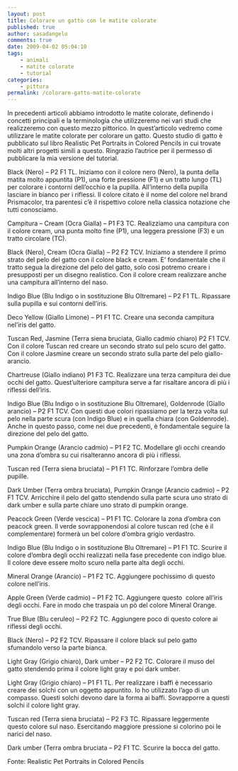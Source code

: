 ```yaml
---
layout: post
title: Colorare un gatto con le matite colorate
published: true
author: sasadangelo
comments: true
date: 2009-04-02 05:04:10
tags:
    - animali
    - matite colorate
    - tutorial
categories:
    - pittura
permalink: /colorare-gatto-matite-colorate
---
```


  



  In precedenti articoli abbiamo introdotto le matite colorate, definendo i concetti principali e la terminologia che utilizzeremo nei vari studi che realizzeremo con questo mezzo pittorico. In quest&#8217;articolo vedremo come utilizzare le matite colorate per colorare un gatto. Questo studio di gatto è pubblicato sul libro Realistic Pet Portraits in Colored Pencils in cui trovate molti altri progetti simili a questo. Ringrazio l&#8217;autrice per il permesso di pubblicare la mia versione del tutorial. 



  Black (Nero) &#8211; P2 F1 TL. Iniziamo con il colore nero (Nero), la punta della matita molto appuntita (P1), una forte pressione (F1) e un tratto lungo (TL) per colorare i contorni dell&#8217;occhio e la pupilla. All&#8217;interno della pupilla lasciare in bianco per i riflessi. Il colore citato è il nome del colore nel brand Prismacolor, tra parentesi c&#8217;è il rispettivo colore nella classica notazione che tutti conosciamo.



  Campitura &#8211; Cream (Ocra Gialla) &#8211; P1 F3 TC. Realizziamo una campitura con il colore cream, una punta molto fine (P1), una leggera pressione (F3) e un tratto circolare (TC).



  Black (Nero), Cream (Ocra Gialla) &#8211; P2 F2 TCV. Iniziamo a stendere il primo strato del pelo del gatto con il colore black e cream. E&#8217; fondamentale che il tratto segua la direzione del pelo del gatto, solo così potremo creare i presupposti per un disegno realistico. Con il colore cream realizzare anche una campitura all&#8217;interno del naso.





  Indigo Blue (Blu Indigo o in sostituzione Blu Oltremare) &#8211; P2 F1 TL. Ripassare sulla pupilla e sui contorni dell&#8217;iris.



  Deco Yellow (Giallo Limone) &#8211; P1 F1 TC. Creare una seconda campitura nel&#8217;iris del gatto.



  Tuscan Red, Jasmine (Terra siena bruciata, Giallo cadmio chiaro) P2 F1 TCV. Con il colore Tuscan red creare un secondo strato sul pelo scuro del gatto. Con il colore Jasmine creare un secondo strato sulla parte del pelo giallo-arancio.



  Chartreuse (Giallo indiano) P1 F3 TC. Realizzare una terza campitura dei due occhi del gatto. Quest&#8217;ulteriore campitura serve a far risaltare ancora di più i riflessi dell&#8217;iris.



  Indigo Blue (Blu Indigo o in sostituzione Blu Oltremare), Goldenrode (Giallo arancio) &#8211; P2 F1 TCV. Con questi due colori ripassiamo per la terza volta sul pelo nella parte scura (con Indigo Blue) e in quella chiara (con Goldenrode). Anche in questo passo, come nei due precedenti, è fondamentale seguire la direzione del pelo del gatto.





  Pumpkin Orange (Arancio cadmio) &#8211; P1 F2 TC. Modellare gli occhi creando una zona d&#8217;ombra su cui risalteranno ancora di più i riflessi.



  Tuscan red (Terra siena bruciata) &#8211; P1 F1 TC. Rinforzare l&#8217;ombra delle pupille.



  Dark Umber (Terra ombra bruciata), Pumpkin Orange (Arancio cadmio) &#8211; P2 F1 TCV. Arricchire il pelo del gatto stendendo sulla parte scura uno strato di dark umber e sulla parte chiare uno strato di pumpkin orange.





  Peacock Green (Verde vescica) &#8211; P1 F1 TC. Colorare la zona d&#8217;ombra con peacock green. Il verde sovrapponendosi al colore tuscan red (che è il complementare) formerà un bel colore d&#8217;ombra grigio verdastro.





  Indigo Blue (Blu Indigo o in sostituzione Blu Oltremare) &#8211; P1 F1 TC. Scurire il colore d&#8217;ombra degli occhi realizzati nella fase precedente con indigo blue. Il colore deve essere molto scuro nella parte alta degli occhi.


Mineral Orange (Arancio) &#8211; P1 F2 TC. Aggiungere pochissimo di questo colore nell&#8217;iris.

Apple Green (Verde cadmio) &#8211; P1 F2 TC. Aggiungere questo  colore all&#8217;iris degli occhi. Fare in modo che traspaia un pò del colore Mineral Orange.

True Blue (Blu ceruleo) &#8211; P2 F2 TC. Aggiungere poco di questo colore ai riflessi degli occhi.

Black (Nero) &#8211; P2 F2 TCV. Ripassare il colore black sul pelo gatto sfumandolo verso la parte bianca.

Light Gray (Grigio chiaro), Dark umber &#8211; P2 F2 TC. Colorare il muso del gatto stendendo prima il colore light gray e poi dark umber.




  Light Gray (Grigio chiaro) &#8211; P1 F1 TL. Per realizzare i baffi è necessario creare dei solchi con un oggetto appuntito. Io ho utilizzato l&#8217;ago di un compasso. Questi solchi devono dare la forma ai baffi. Sovrapporre a questi solchi il colore light gray.


Tuscan red (Terra siena bruciata) &#8211; P2 F3 TC. Ripassare leggermente questo colore sul naso. Esercitando maggiore pressione si colorino poi le narici del naso.

Dark umber (Terra ombra bruciata &#8211; P2 F1 TC. Scurire la bocca del gatto.




  Fonte: Realistic Pet Portraits in Colored Pencils
